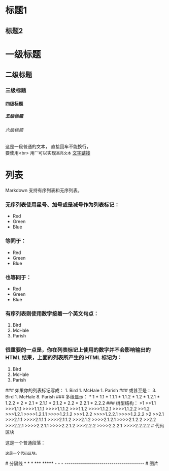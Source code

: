 标题1
=
标题2
-
# 一级标题
## 二级标题
### 三级标题
#### 四级标题
##### 五级标题
###### 六级标题
这是一段普通的文本，
直接回车不能换行，<br>
要使用\<br> 用’\`‘可以实现`高亮文本`
[文字链接](http://www.baidu.com "悬停显示")
# 列表
Markdown 支持有序列表和无序列表。
### 无序列表使用星号、加号或是减号作为列表标记：
*   Red
*   Green
*   Blue
### 等同于：
+   Red
+   Green
+   Blue
### 也等同于：
-   Red
-   Green
-   Blue
### 有序列表则使用数字接着一个英文句点：
1.  Bird
2.  McHale
3.  Parish
### 很重要的一点是，你在列表标记上使用的数字并不会影响输出的 HTML 结果，上面的列表所产生的 HTML 标记为：
<ol>
<li>Bird</li>
<li>McHale</li>
<li>Parish</li>
</ol>
### 如果你的列表标记写成：
1.  Bird
1.  McHale
1.  Parish
### 或甚至是：
3. Bird
1. McHale
8. Parish
### 多级显示：
* 1
  * 1.1
    * 1.1.1
    * 1.1.2
  * 1.2
    * 1.2.1
    * 1.2.2
* 2
  * 2.1
    * 2.1.1
    * 2.1.2
  * 2.2
    * 2.2.1
    * 2.2.2
### 树型结构：
>1
>>1.1
>>>1.1.1
>>>>1.1.1.1
>>>>1.1.1.2
>>>1.1.2
>>>>1.1.2.1
>>>>1.1.2.2
>>1.2
>>>1.2.1
>>>>1.2.1.1
>>>>1.2.1.2
>>>1.2.2
>>>>1.2.2.1
>>>>1.2.2.2
>2
>>2.1
>>>2.1.1
>>>>2.1.1.1
>>>>2.1.1.2
>>>2.1.2
>>>>2.1.2.1
>>>>2.1.2.2
>>2.2
>>>2.2.1
>>>>2.2.1.1
>>>>2.2.1.2
>>>2.2.2
>>>>2.2.2.1
>>>>2.2.2.2
# 代码区块
<p>这是一个普通段落：</p>
<pre><code>这是一个代码区块。
</code></pre>
# 分隔线
* * *
***
*****
- - -
---------------------------------------
# 图片
